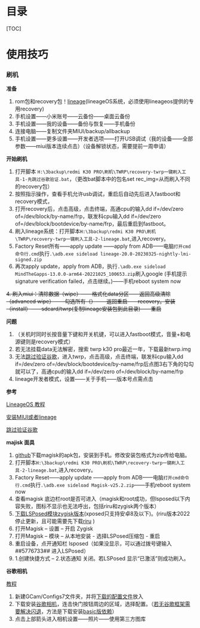 # 目录
[TOC]

# 使用技巧
### 刷机

**准备**

1. rom包和recovery包！[lineage](https://download.lineageos.org/devices/lmi/builds)(lineageOS系统，必须使用lineageos提供的专用recovery)
2. 手机设置——小米账号——云备份——桌面云备份
3. 手机设置——我的设备——备份与恢复——手机备份
4. 连接电脑——复制文件夹MIUI/backup/allbackup
5.  手机设置——更多设置——开发者选项——打开USB调试（我的设备——全部参数——miui版本连续点击）（设备解锁状态，需要提前一周申请）

**开始刷机**

1. 打开脚本 `H:\3backup\redmi K30 PRO\刷机\TWRP\recovery-twrp一键刷入工具-1-先跳过谷歌验证.bat`，（更改bat脚本中的包名set rec_img=从而刷入不同的recovery包）
2. 按照指示操作，查看手机允许usb调试，重启后自动先后进入fastboot和recovery模式，
3. 打开recovery后，点击高级，点击终端，高通cpu的输入dd if=/dev/zero of=/dev/block/by-name/frp，联发科cpu输入dd if=/dev/zero of=/dev/block/bootdevice/by-name/frp，最后重启到fastboot。
4. 刷入lineage系统：打开脚本`H:\3backup\redmi K30 PRO\刷机\TWRP\recovery-twrp一键刷入工具-2-lineage.bat`,进入recovery。
5. Factory Reset所有——apply update ——apply from ADB——电脑`打开cmd命令行.cmd`执行`.\adb.exe sideload lineage-20.0-20230325-nightly-lmi-signed.zip`
6. 再次apply update，apply from ADB，执行`.\adb.exe sideload MindTheGapps-13.0.0-arm64-20221025_100653.zip`刷入google
(手机提示signature verification failed，点击继续。)——手机reboot system now

~~4. 刷入miui：清除数据（wipe）——格式化data分区——返回高级清除（advanced wipe）——勾选所有（）——返回重启——recovery。安装（install）——sdcard/twrp(复制lineage安装包到此目录)——重启~~

**问题**

1. （关机时同时长按音量下键和开关机键，可以进入fastboot模式，音量+和电源键则是recovery模式）
2. 若无法挂载data无法解密，搜索 twrp k30 pro最近一年，下载最新twrp.img
3. 无法[跳过验证谷歌](https://www.hztdst.com/2985.html)，进入twrp，点击高级，点击终端，联发科cpu输入dd if=/dev/zero of=/dev/block/bootdevice/by-name/frp后点图3右下角的勾勾就可以了，高通cpu的输入dd if=/dev/zero of=/dev/block/by-name/frp
4. lineage开发者模式，设置——关于手机——版本号点需点击

**参考**

[LineageOS 教程](https://wiki.lineageos.org/devices/lmi/install)

[安装MIUI或者lineage](https://www.cnblogs.com/ls1519/p/16088770.html)

[跳过验证谷歌](https://www.hztdst.com/2985.html)

**majisk 面具**
1. [github](https://github.com/topjohnwu/Magisk/releases)下载magisk的apk包，安装到手机。修改安装包格式为zip传给电脑。
2. 打开脚本`H:\3backup\redmi K30 PRO\刷机\TWRP\recovery-twrp一键刷入工具-2-lineage.bat`,进入recovery。
3.  Factory Reset——apply update ——apply from ADB——电脑`打开cmd命令行.cmd`执行`.\adb.exe sideload Magisk-v25.2.zip`——手机reboot system now
4. 查看magisk 底边栏root是否可进入（magisk和root成功，但lsposed以下内容失败，图标不显示也无法呼出，包括riru和zygisk两个版本）
5. [下载LSPosed模块zygisk版本](https://hub.fgit.gq/LSPosed/LSPosed/releases)(xposed只支持安卓8及以下)。(riru版本2022停止更新，且可能需要先下载[riru](https://github.com/RikkaApps/Riru/releases) )
6. 打开Magisk – 设置 – 开启 Zygisk
7. 打开Magisk – 模块 – 从本地安装 - 选择LSPosed压缩包 - 重启
8. 重启设备，点开通知栏 lsposed（如果没显示，可以通过拨号键输入 *#*#5776733#*#* 进入LSPosed）
9. 1.创建快捷方式 – 2.状态通知 关闭。若LSPosed 显示“已激活”则成功刷入。

**谷歌相机**

[教程](https://zhuanlan.zhihu.com/p/538817403?utm_id=0)

1. 新建GCam/Configs7文件夹，并将[下载的配置文件](https://www.celsoazevedo.com/files/android/p/f/2021/11/pocof2pro-urnyx05-v2.xml)放入
2. 下载安装[谷歌相机](https://1-dontsharethislink.celsoazevedo.com/file/filesc/GCam_7.3.018_Urnyx05-v2.6.apk)，连击快门按钮周边的区域，选择配置。（[若无谷歌框架需要解决闪退](https://blog.csdn.net/ONE_SIX_MIX/article/details/123444620)，方法是下载安装[basic版依赖](https://github.com/lukaspieper/Gcam-Services-Provider/releases)）
3. 点击上部箭头进入相机设置——照片——使用第三方图库


